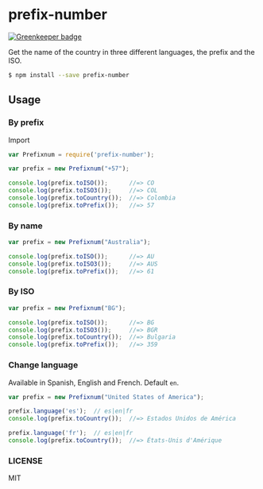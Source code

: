 # prefix-number

[![Greenkeeper badge](https://badges.greenkeeper.io/juliandavidmr/prefix-number.svg)](https://greenkeeper.io/)

Get the name of the country in three different languages, the prefix and the ISO.

```sh
$ npm install --save prefix-number
```

## Usage

### By prefix 

Import
```js
var Prefixnum = require('prefix-number');
```

```js
var prefix = new Prefixnum("+57");

console.log(prefix.toISO());      //=> CO
console.log(prefix.toISO3());     //=> COL
console.log(prefix.toCountry());  //=> Colombia
console.log(prefix.toPrefix());   //=> 57
```

### By name

```js
var prefix = new Prefixnum("Australia");

console.log(prefix.toISO());      //=> AU
console.log(prefix.toISO3());     //=> AUS
console.log(prefix.toPrefix());   //=> 61
```

### By ISO

```js
var prefix = new Prefixnum("BG");

console.log(prefix.toISO());      //=> BG
console.log(prefix.toISO3());     //=> BGR
console.log(prefix.toCountry());  //=> Bulgaria
console.log(prefix.toPrefix());   //=> 359
```

### Change language
Available in Spanish, English and French. Default `en`.
```js
var prefix = new Prefixnum("United States of America");

prefix.language('es');  // es|en|fr
console.log(prefix.toCountry());  //=> Estados Unidos de América

prefix.language('fr');  // es|en|fr
console.log(prefix.toCountry());  //=> États-Unis d'Amérique
```

### LICENSE
MIT